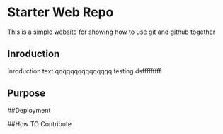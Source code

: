 # Starter Web Repo

This is a simple website for showing how to use git and github together
## Inroduction
Inroduction text
qqqqqqqqqqqqqqq
testing
dsfffffffff

## Purpose

##Deployment

##How TO Contribute
